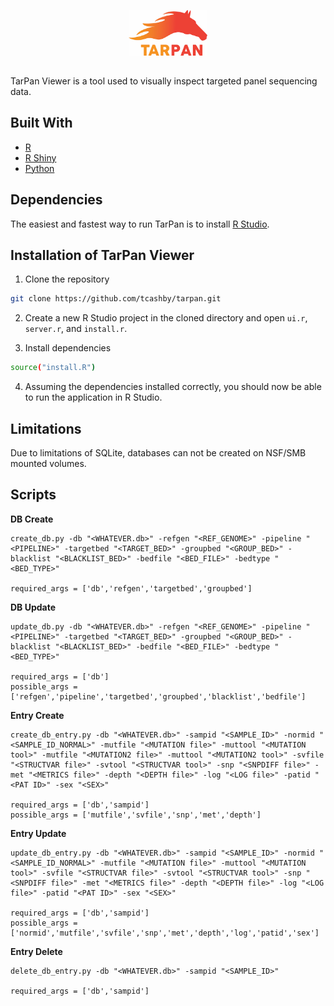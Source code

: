 <p align="center">
  <img src="/www/LogoBig.jpg" width="25%" height="25%">
</p>

## 
TarPan Viewer is a tool used to visually inspect targeted panel sequencing data.


## Built With
- [R](https://www.r-project.org/)
- [R Shiny](https://shiny.rstudio.com/)
- [Python](https://www.python.org/)

## Dependencies
The easiest and fastest way to run TarPan is to install [R Studio](https://www.rstudio.com/). 

## Installation of TarPan Viewer
1. Clone the repository

```sh
git clone https://github.com/tcashby/tarpan.git
```
2. Create a new R Studio project in the cloned directory and open ```ui.r```, ```server.r```, and ```install.r```.

3. Install dependencies

```sh
source("install.R")
```

4. Assuming the dependencies installed correctly, you should now be able to run the application in R Studio.

## Limitations

Due to limitations of SQLite, databases can not be created on NSF/SMB mounted volumes.

## Scripts

**DB Create**
```
create_db.py -db "<WHATEVER.db>" -refgen "<REF_GENOME>" -pipeline "<PIPELINE>" -targetbed "<TARGET_BED>" -groupbed "<GROUP_BED>" -blacklist "<BLACKLIST_BED>" -bedfile "<BED_FILE>" -bedtype "<BED_TYPE>"

required_args = ['db','refgen','targetbed','groupbed']
```

**DB Update**
```
update_db.py -db "<WHATEVER.db>" -refgen "<REF_GENOME>" -pipeline "<PIPELINE>" -targetbed "<TARGET_BED>" -groupbed "<GROUP_BED>" -blacklist "<BLACKLIST_BED>" -bedfile "<BED_FILE>" -bedtype "<BED_TYPE>"

required_args = ['db']
possible_args = ['refgen','pipeline','targetbed','groupbed','blacklist','bedfile']
```

**Entry Create**
```
create_db_entry.py -db "<WHATEVER.db>" -sampid "<SAMPLE_ID>" -normid "<SAMPLE_ID_NORMAL>" -mutfile "<MUTATION file>" -muttool "<MUTATION tool>" -mutfile "<MUTATION2 file>" -muttool "<MUTATION2 tool>" -svfile "<STRUCTVAR file>" -svtool "<STRUCTVAR tool>" -snp "<SNPDIFF file>" -met "<METRICS file>" -depth "<DEPTH file>" -log "<LOG file>" -patid "<PAT ID>" -sex "<SEX>" 

required_args = ['db','sampid']
possible_args = ['mutfile','svfile','snp','met','depth'] 
```

**Entry Update**
```
update_db_entry.py -db "<WHATEVER.db>" -sampid "<SAMPLE_ID>" -normid "<SAMPLE_ID_NORMAL>" -mutfile "<MUTATION file>" -muttool "<MUTATION tool>" -svfile "<STRUCTVAR file>" -svtool "<STRUCTVAR tool>" -snp "<SNPDIFF file>" -met "<METRICS file>" -depth "<DEPTH file>" -log "<LOG file>" -patid "<PAT ID>" -sex "<SEX>" 

required_args = ['db','sampid'] 
possible_args = ['normid','mutfile','svfile','snp','met','depth','log','patid','sex']
```

**Entry Delete**
```
delete_db_entry.py -db "<WHATEVER.db>" -sampid "<SAMPLE_ID>" 

required_args = ['db','sampid']
```
